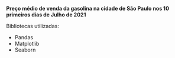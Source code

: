 **Preço médio de venda da gasolina na cidade de São Paulo nos 10 primeiros dias de Julho de 2021**


Bibliotecas utilizadas:
- Pandas
- Matplotlib
- Seaborn
